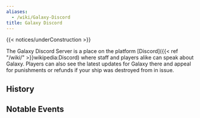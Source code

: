 ```yaml
---
aliases:
  - /wiki/Galaxy-Discord
title: Galaxy Discord
---
```


{{< notices/underConstruction >}}

The Galaxy Discord Server is a place on the platform [Discord]({{< ref "/wiki/" >}}wikipedia:Discord) where staff and players alike can speak about Galaxy. Players can also see the latest updates for Galaxy there and appeal for punishments or refunds if your ship was destroyed from in issue.

## History

## Notable Events
